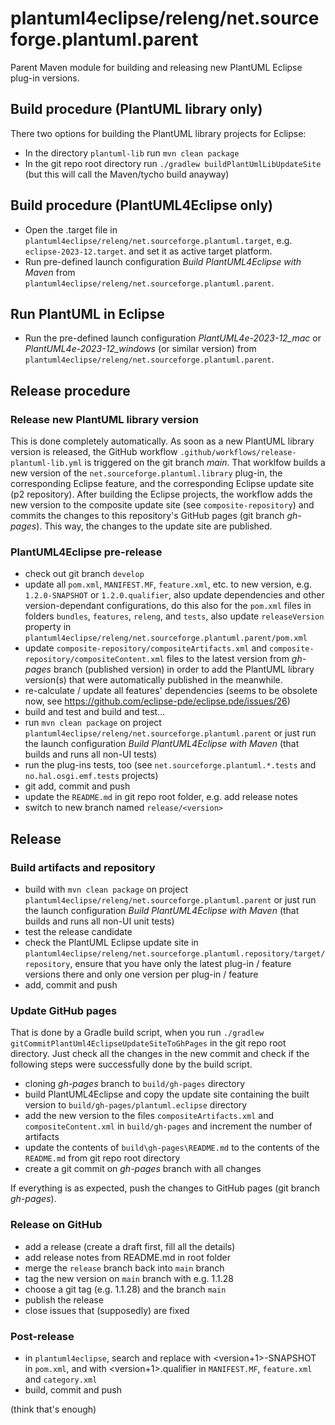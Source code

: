 # plantuml4eclipse/releng/net.sourceforge.plantuml.parent

Parent Maven module for building and releasing new PlantUML Eclipse plug-in versions.

## Build procedure (PlantUML library only)

There two options for building the PlantUML library projects for Eclipse:
- In the directory `plantuml-lib` run `mvn clean package`
- In the git repo root directory run `./gradlew buildPlantUmlLibUpdateSite` (but this will call the Maven/tycho build anayway) 

## Build procedure (PlantUML4Eclipse only)

- Open the .target file in `plantuml4eclipse/releng/net.sourceforge.plantuml.target`, e.g. `eclipse-2023-12.target`. and set it as active target platform.
- Run pre-defined launch configuration *Build PlantUML4Eclipse with Maven* from `plantuml4eclipse/releng/net.sourceforge.plantuml.parent`.

## Run PlantUML in Eclipse

- Run the pre-defined launch configuration *PlantUML4e-2023-12_mac* or *PlantUML4e-2023-12_windows* (or similar version) from `plantuml4eclipse/releng/net.sourceforge.plantuml.parent`.

## Release procedure

### Release new PlantUML library version

This is done completely automatically.
As soon as a new PlantUML library version is released, the GitHub workflow `.github/workflows/release-plantuml-lib.yml` is triggered on the git branch *main*.
That worklfow builds a new version of the `net.sourceforge.plantuml.library` plug-in, the corresponding Eclipse feature, and the corresponding Eclipse update site (p2 repository).
After building the Eclipse projects, the workflow adds the new version to the composite update site (see `composite-repository`)
and commits the changes to this repository's GitHub pages (git branch *gh-pages*).
This way, the changes to the update site are published.


### PlantUML4Eclipse pre-release

- check out git branch `develop`
- update all `pom.xml`, `MANIFEST.MF`, `feature.xml`, etc. to new version, e.g. `1.2.0-SNAPSHOT` or `1.2.0.qualifier`,
  also update dependencies and other version-dependant configurations,
  do this also for the `pom.xml` files in folders `bundles`, `features`, `releng`, and `tests`,
  also update `releaseVersion` property in `plantuml4eclipse/releng/net.sourceforge.plantuml.parent/pom.xml`
- update `composite-repository/compositeArtifacts.xml` and `composite-repository/compositeContent.xml` files to the latest version from *gh-pages* branch (published version)
  in order to add the PlantUML library version(s) that were automatically published in the meanwhile.
- re-calculate / update all features' dependencies (seems to be obsolete now, see https://github.com/eclipse-pde/eclipse.pde/issues/26)
- build and test and build and test...
- run `mvn clean package` on project `plantuml4eclipse/releng/net.sourceforge.plantuml.parent` or just run the launch configuration *Build PlantUML4Eclipse with Maven*
  (that builds and runs all non-UI tests)
- run the plug-ins tests, too (see `net.sourceforge.plantuml.*.tests` and `no.hal.osgi.emf.tests` projects)
- git add, commit and push
- update the `README.md` in git repo root folder, e.g. add release notes
- switch to new branch named `release/<version>`

## Release

### Build artifacts and repository

- build with `mvn clean package` on project `plantuml4eclipse/releng/net.sourceforge.plantuml.parent` 
  or just run the launch configuration *Build PlantUML4Eclipse with Maven*
  (that builds and runs all non-UI unit tests)
- test the release candidate
- check the PlantUML Eclipse update site in `plantuml4eclipse/releng/net.sourceforge.plantuml.repository/target/repository`,
  ensure that you have only the latest plug-in / feature versions there and only one version per plug-in / feature
- add, commit and push

### Update GitHub pages

That is done by a Gradle build script, when you run `./gradlew gitCommitPlantUml4EclipseUpdateSiteToGhPages` in the git repo root directory.
Just check all the changes in the new commit and check if the following steps were successfully done by the build script.

- cloning *gh-pages* branch to `build/gh-pages` directory
- build PlantUML4Eclipse and copy the update site containing the built version to `build/gh-pages/plantuml.eclipse` directory
- add the new version to the files `compositeArtifacts.xml` and `compositeContent.xml` in `build/gh-pages`
  and increment the number of artifacts
- update the contents of `build\gh-pages\README.md` to the contents of the `README.md` from git repo root directory
- create a git commit on *gh-pages* branch with all changes

If everything is as expected, push the changes to GitHub pages (git branch *gh-pages*).

### Release on GitHub

- add a release (create a draft first, fill all the details)
- add release notes from README.md in root folder
- merge the `release` branch back into `main` branch
- tag the new version on `main` branch with e.g. 1.1.28
- choose a git tag (e.g. 1.1.28) and the branch `main`
- publish the release
- close issues that (supposedly) are fixed

### Post-release

- in `plantuml4eclipse`, search and replace <version> with <version+1>-SNAPSHOT in `pom.xml`, and <version> with <version+1>.qualifier in `MANIFEST.MF`, `feature.xml` and `category.xml`
- build, commit and push

(think that's enough)
